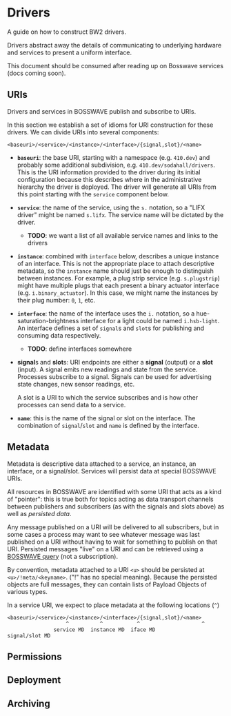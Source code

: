 # Drivers

A guide on how to construct BW2 drivers.

Drivers abstract away the details of communicating to underlying hardware and
services to present a uniform interface.

This document should be consumed after reading up on Bosswave services (docs coming soon).

## URIs

Drivers and services in BOSSWAVE publish and subscribe to URIs.

In this section we establish a set of idioms for URI construction for these drivers.
We can divide URIs into several components:

```
<baseuri>/<service>/<instance>/<interface>/{signal,slot}/<name>
```

* **`baseuri`**: the base URI, starting with a namespace (e.g. `410.dev`) and
  probably some additional subdivision, e.g. `410.dev/sodahall/drivers`. This
  is the URI information provided to the driver during its initial
  configuration because this describes where in the administrative hierarchy
  the driver is deployed.  The driver will generate all URIs from this point
  starting with the `service` component below.

* **`service`**: the name of the service, using the `s.` notation, so a "LIFX
  driver" might be named `s.lifx`. The service name will be dictated by the
  driver.

  * **TODO**: we want a list of all available service names and links to the drivers

* **`instance`**:  combined with `interface` below, describes a unique instance
  of an interface. This is not the appropriate place to attach descriptive
  metadata, so the `instance` name should just be enough to distinguish between
  instances.  For example, a plug strip service (e.g. `s.plugstrip`) might have
  multiple plugs that each present a binary actuator interface (e.g.
  `i.binary_actuator`). In this case, we might name the instances by their plug
  number: `0`, `1`, etc.

* **`interface`**: the name of the interface uses the `i.` notation, so a
  hue-saturation-brightness interface for a light could be named `i.hsb-light`.
  An interface defines a set of `signal`s and `slot`s for publishing and
  consuming data respectively.

  * **TODO**: define interfaces somewhere

* **signal**s and **slot**s: URI endpoints are either a **signal** (output) or a **slot** (input).
  A signal emits new readings and state from the service. Processes subscribe to a signal.
  Signals can be used for advertising state changes, new sensor readings, etc.

  A slot is a URI to which the service subscribes and is how other processes can send
  data to a service.

* **`name`**: this is the name of the signal or slot on the interface. The
  combination of `signal`/`slot` and `name` is defined by the interface.

## Metadata

Metadata is descriptive data attached to a service, an instance, an interface, or a signal/slot.
Services will persist data at special BOSSWAVE URIs.

All resources in BOSSWAVE are identified with some URI that acts as a kind of
"pointer": this is true both for topics acting as data transport channels
between publishers and subscribers (as with the signals and slots above) as
well as *persisted data*. 

Any message published on a URI will be delivered to all subscribers, but in
some cases a process may want to see whatever message was last published on a
URI without having to wait for something to publish on that URI. Persisted
messages "live" on a URI and can be retrieved using a [BOSSWAVE query](https://godoc.org/gopkg.in/immesys/bw2bind.v5#BW2Client.Query)
(not a subscription).

By convention, metadata attached to a URI `<u>` should be persisted at
`<u>/!meta/<keyname>`. ("!" has no special meaning). Because the persisted
objects are full messages, they can contain lists of Payload Objects of various
types.

In a service URI, we expect to place metadata at the following locations (`^`)
```
<baseuri>/<service>/<instance>/<interface>/{signal,slot}/<name>
                   ^          ^           ^                    ^
               service MD  instance MD  iface MD             signal/slot MD
```

## Permissions

## Deployment

## Archiving
